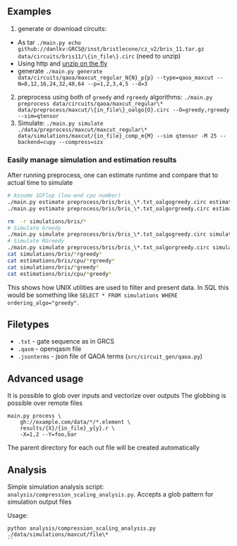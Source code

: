
## Examples

1. generate or download circuits:

* As tar `./main.py echo github://danlkv:GRCS@/inst/bristlecone/cz_v2/bris_11.tar.gz data/circuits/bris11/\{in_file\}.circ` (need to unzip)
* Using http and [unzip on the fly](./scripts/http_unzip_on_the_fly.sh)
* generate `./main.py generate data/circuits/qaoa/maxcut_regular_N{N}_p{p} --type=qaoa_maxcut --N=8,12,16,24,32,48,64 --p=1,2,3,4,5 --d=3`

2. preprocess using both of `greedy` and `rgreedy` algorithms:
`./main.py preprocess data/circuits/qaoa/maxcut_regular\* data/preprocess/maxcut/\{in_file\}_oalgo{O}.circ --O=greedy,rgreedy --sim=qtensor
`
3. Simulate: `./main.py simulate ./data/preprocess/maxcut/maxcut_regular\* data/simulations/maxcut/{in_file}_comp_m{M} --sim qtensor -M 25 --backend=cupy --compress=szx`

### Easily manage simulation and estimation results

After running preprocess, one can estimate runtime and compare that to actual time to simulate
```bash
# Assume 1GFlop (low-end cpu number)
./main.py estimate preprocess/bris/bris_\*.txt_oalgogreedy.circ estimations/bris/cpu --sim qtensor -M 27 -F 1e9
./main.py estimate preprocess/bris/bris_\*.txt_oalgorgreedy.circ estimations/bris/cpu --sim qtensor -M 27 -F 1e9

rm  -r simulations/bris/*
# Simulate Greedy
./main.py simulate preprocess/bris/bris_\*.txt_oalgogreedy.circ simulations/bris --sim qtensor -M 27
# Simulate RGreedy
./main.py simulate preprocess/bris/bris_\*.txt_oalgorgreedy.circ simulations/bris --sim qtensor -M 27
cat simulations/bris/*rgreedy*
cat estimations/bris/cpu/*rgreedy*
cat simulations/bris/*greedy*
cat estimations/bris/cpu/*greedy*
```

This shows how UNIX utilities are used to filter and present data. In SQL this would be something like
`SELECT * FROM simulations WHERE ordering_algo="greedy"`. 

## Filetypes

- `.txt` - gate sequence as in GRCS
- `.qasm` - openqasm file
- `.jsonterms` - json file of QAOA terms (`src/circuit_gen/qaoa.py`)

## Advanced usage

It is possible to glob over inputs and vectorize over outputs
The globbing is possible over remote files

```
main.py process \
    gh://example.com/data/*/*.element \
    results/{X}/{in_file}_y{y}.r \
    -X=1,2 --Y=foo,bar
```

The parent directory for each out file will be created automatically


## Analysis

Simple simulation analysis script: `analysis/compression_scaling_analysis.py`.
Accepts a glob pattern for simulation output files

Usage:

```
python analysis/compression_scaling_analysis.py ./data/simulations/maxcut/file\*
``
